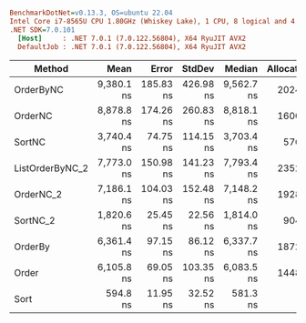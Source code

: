 ``` ini

BenchmarkDotNet=v0.13.3, OS=ubuntu 22.04
Intel Core i7-8565U CPU 1.80GHz (Whiskey Lake), 1 CPU, 8 logical and 4 physical cores
.NET SDK=7.0.101
  [Host]     : .NET 7.0.1 (7.0.122.56804), X64 RyuJIT AVX2
  DefaultJob : .NET 7.0.1 (7.0.122.56804), X64 RyuJIT AVX2


```
|          Method |       Mean |     Error |    StdDev |     Median | Allocated |
|---------------- |-----------:|----------:|----------:|-----------:|----------:|
|       OrderByNC | 9,380.1 ns | 185.83 ns | 426.98 ns | 9,562.7 ns |    2024 B |
|         OrderNC | 8,878.8 ns | 174.26 ns | 260.83 ns | 8,818.1 ns |    1600 B |
|          SortNC | 3,740.4 ns |  74.75 ns | 114.15 ns | 3,703.4 ns |     576 B |
| ListOrderByNC_2 | 7,773.0 ns | 150.98 ns | 141.23 ns | 7,793.4 ns |    2352 B |
|       OrderNC_2 | 7,186.1 ns | 104.03 ns | 152.48 ns | 7,148.2 ns |    1928 B |
|        SortNC_2 | 1,820.6 ns |  25.45 ns |  22.56 ns | 1,814.0 ns |     904 B |
|         OrderBy | 6,361.4 ns |  97.15 ns |  86.12 ns | 6,337.7 ns |    1872 B |
|           Order | 6,105.8 ns |  69.05 ns | 103.35 ns | 6,083.5 ns |    1448 B |
|            Sort |   594.8 ns |  11.95 ns |  32.52 ns |   581.3 ns |         - |
